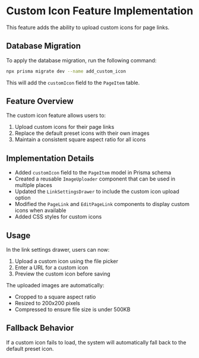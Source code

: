 # Custom Icon Feature Implementation

This feature adds the ability to upload custom icons for page links.

## Database Migration

To apply the database migration, run the following command:

```bash
npx prisma migrate dev --name add_custom_icon
```

This will add the `customIcon` field to the `PageItem` table.

## Feature Overview

The custom icon feature allows users to:

1. Upload custom icons for their page links
2. Replace the default preset icons with their own images
3. Maintain a consistent square aspect ratio for all icons

## Implementation Details

- Added `customIcon` field to the `PageItem` model in Prisma schema
- Created a reusable `ImageUploader` component that can be used in multiple places
- Updated the `LinkSettingsDrawer` to include the custom icon upload option
- Modified the `PageLink` and `EditPageLink` components to display custom icons when available
- Added CSS styles for custom icons

## Usage

In the link settings drawer, users can now:
1. Upload a custom icon using the file picker
2. Enter a URL for a custom icon
3. Preview the custom icon before saving

The uploaded images are automatically:
- Cropped to a square aspect ratio
- Resized to 200x200 pixels
- Compressed to ensure file size is under 500KB

## Fallback Behavior

If a custom icon fails to load, the system will automatically fall back to the default preset icon. 